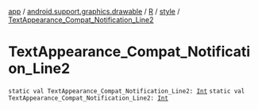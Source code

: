 [app](../../../index.md) / [android.support.graphics.drawable](../../index.md) / [R](../index.md) / [style](index.md) / [TextAppearance_Compat_Notification_Line2](.)

# TextAppearance_Compat_Notification_Line2

`static val TextAppearance_Compat_Notification_Line2: `[`Int`](https://kotlinlang.org/api/latest/jvm/stdlib/kotlin/-int/index.html)
`static val TextAppearance_Compat_Notification_Line2: `[`Int`](https://kotlinlang.org/api/latest/jvm/stdlib/kotlin/-int/index.html)